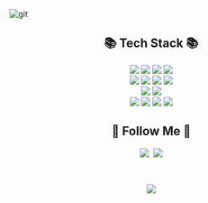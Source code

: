 ![git](https://github.com/inyoung0215/inyoung0215/assets/86757234/a0b0706a-ca2c-4d32-b812-22d8faa134df)


<h2 align="center">📚 Tech Stack 📚</h2>
<p align="center">
    <img src="https://img.shields.io/badge/Java-007396?style=for-the-badge&logo=Java&logoColor=white">
  <img src="https://img.shields.io/badge/JPA-58FAD0?style=for-the-badge&logo=JPA&logoColor=white">
  <img src="https://img.shields.io/badge/springboot-6DB33F?style=for-the-badge&logo=springboot&logoColor=white">
  <img src="https://img.shields.io/badge/spring Security-6DB33F?style=for-the-badge&logo=spring Security&logoColor=white">
  <br>
  
  <img src="https://img.shields.io/badge/mysql-4479A1?style=for-the-badge&logo=mysql&logoColor=white">
  <img src="https://img.shields.io/badge/mariaDB-003545?style=for-the-badge&logo=mariadb&logoColor=white">
  <img src="https://img.shields.io/badge/h2-E34F26?style=for-the-badge&logo=h2&logoColor=white"> 
  <img src="https://img.shields.io/badge/gradle-02303A?style=for-the-badge&logo=gradle&logoColor=white">
  <br>
  
  <img src="https://img.shields.io/badge/github-181717?style=for-the-badge&logo=github&logoColor=white">
  <img src="https://img.shields.io/badge/IntelliJ IDEA-000000?style=for-the-badge&logo=IntelliJ IDEA&logoColor=white">
  <br>
  <img src="https://img.shields.io/badge/AWS-232F3E?style=for-the-badge&logo=AmazonAWS&logoColor=white">
  <img src="https://img.shields.io/badge/Jenkins-D24939?style=for-the-badge&logo=Jenkins&logoColor=white">
  <img src="https://img.shields.io/badge/docker-005F0F?style=for-the-badge&logo=docker&logoColor=white"> 
    <img src="https://img.shields.io/badge/redis-DC382D?style=for-the-badge&logo=redis&logoColor=white"> 
</p>

<h2 align="center">🌈 Follow Me 🌈</h2>
<p align="center">
  <a href="https://velog.io/@nyoung215/posts"><img src="https://img.shields.io/badge/Tech%20Blog-11B48A?style=for-the-badge&logo=Vimeo&logoColor=white&link=https://velog.io/@nyoung215/posts"/></a>&nbsp
  <a href="mailto:hinyoung0215@gmail.com"><img src="https://img.shields.io/badge/Gmail-d14836?style=for-the-badge&logo=Gmail&logoColor=white&link=hinyoung0215@gmail.com"/></a>
</p>
<br>

<p align="center">
  <a href="https://solved.ac/nyoung0215">
    <img src="http://mazassumnida.wtf/api/v2/generate_badge?boj=nyoung0215">
  </a>
</p>

<!--
**inyoung0215/inyoung0215** is a ✨ _special_ ✨ repository because its `README.md` (this file) appears on your GitHub profile.

Here are some ideas to get you started:

- 🔭 I’m currently working on ...
- 🌱 I’m currently learning ...
- 👯 I’m looking to collaborate on ...
- 🤔 I’m looking for help with ...
- 💬 Ask me about ...
- 📫 How to reach me: ...
- 😄 Pronouns: ...
- ⚡ Fun fact: ...
-->
